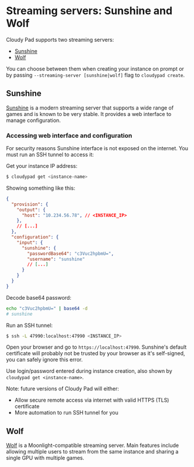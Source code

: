 # Streaming servers: Sunshine and Wolf

Cloudy Pad supports two streaming servers:
- [Sunshine](https://github.com/LizardByte/Sunshine)
- [Wolf](https://games-on-whales.github.io/wolf/stable/)

You can choose between them when creating your instance on prompt or by passing `--streaming-server [sunshine|wolf]` flag to `cloudypad create`.

## Sunshine

[Sunshine](https://github.com/LizardByte/Sunshine) is a modern streaming server that supports a wide range of games and is known to be very stable. It provides a web interface to manage configuration.

### Accessing web interface and configuration

For security reasons Sunshine interface is not exposed on the internet. You must run an SSH tunnel to access it:

Get your instance IP address:

```sh
$ cloudypad get <instance-name>
```

Showing something like this:

```json
{
  "provision": {
    "output": {
      "host": "10.234.56.78", // <INSTANCE_IP>
    },
    // [...]
  },
  "configuration": {
    "input": {
      "sunshine": {
        "passwordBase64": "c3Vuc2hpbmU=",
        "username": "sunshine"
        // [...]
      }
    }
  }
}
```

Decode base64 password:

```sh
echo "c3Vuc2hpbmU=" | base64 -d
# sunshine
```

Run an SSH tunnel:

```sh
$ ssh -L 47990:localhost:47990 <INSTANCE_IP>
```

Open your browser and go to `https://localhost:47990`. Sunshine's default certificate will probably not be trusted by your browser as it's self-signed, you can safely ignore this error. 

Use login/password entered during instance creation, also shown by `cloudypad get <instance-name>`.

Note: future versions of Cloudy Pad will either:
- Allow secure remote access via internet with valid HTTPS (TLS) certificate
- More automation to run SSH tunnel for you

## Wolf

[Wolf](https://games-on-whales.github.io/wolf/stable/) is a Moonlight-compatible streaming server. Main features include allowing multiple users to stream from the same instance and sharing a single GPU with multiple games.